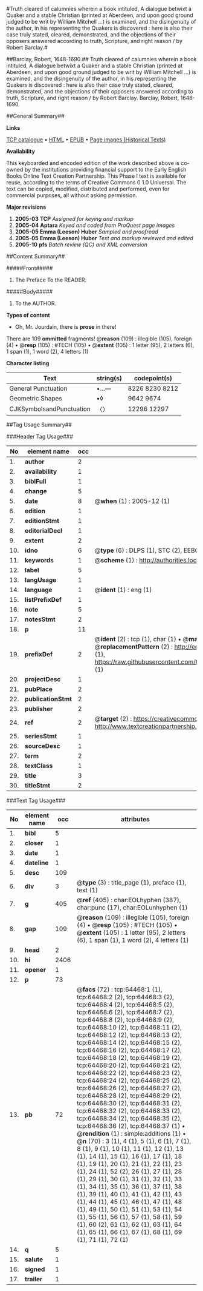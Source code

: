 #Truth cleared of calumnies wherein a book intituled, A dialogue betwixt a Quaker and a stable Christian (printed at Aberdeen, and upon good ground judged to be writ by William Mitchell ...) is examined, and the disingenuity of the author, in his representing the Quakers is discovered : here is also their case truly stated, cleared, demonstrated, and the objections of their opposers answered according to truth, Scripture, and right reason / by Robert Barclay.#

##Barclay, Robert, 1648-1690.##
Truth cleared of calumnies wherein a book intituled, A dialogue betwixt a Quaker and a stable Christian (printed at Aberdeen, and upon good ground judged to be writ by William Mitchell ...) is examined, and the disingenuity of the author, in his representing the Quakers is discovered : here is also their case truly stated, cleared, demonstrated, and the objections of their opposers answered according to truth, Scripture, and right reason / by Robert Barclay.
Barclay, Robert, 1648-1690.

##General Summary##

**Links**

[TCP catalogue](http://www.ota.ox.ac.uk/tcp/)  • 
[HTML](http://tei.it.ox.ac.uk/tcp/Texts-HTML/free/A30/A30904.html)  • 
[EPUB](http://tei.it.ox.ac.uk/tcp/Texts-EPUB/free/A30/A30904.epub) • 
[Page images (Historical Texts)](https://data.historicaltexts.jisc.ac.uk/view?pubId=eebo-12619251e&pageId=eebo-12619251e-64468-1)

**Availability**

This keyboarded and encoded edition of the
	       work described above is co-owned by the institutions
	       providing financial support to the Early English Books
	       Online Text Creation Partnership. This Phase I text is
	       available for reuse, according to the terms of Creative
	       Commons 0 1.0 Universal. The text can be copied,
	       modified, distributed and performed, even for
	       commercial purposes, all without asking permission.

**Major revisions**

1. __2005-03__ __TCP__ *Assigned for keying and markup*
1. __2005-04__ __Aptara__ *Keyed and coded from ProQuest page images*
1. __2005-05__ __Emma (Leeson) Huber__ *Sampled and proofread*
1. __2005-05__ __Emma (Leeson) Huber__ *Text and markup reviewed and edited*
1. __2005-10__ __pfs__ *Batch review (QC) and XML conversion*

##Content Summary##

#####Front#####

1. The Preface
To the
READER.

#####Body#####

1. To the
AUTHOR.

**Types of content**

  * Oh, Mr. Jourdain, there is **prose** in there!

There are 109 **ommitted** fragments! 
 @__reason__ (109) : illegible (105), foreign (4)  •  @__resp__ (105) : #TECH (105)  •  @__extent__ (105) : 1 letter (95), 2 letters (6), 1 span (1), 1 word (2), 4 letters (1)

**Character listing**


|Text|string(s)|codepoint(s)|
|---|---|---|
|General Punctuation|•…—|8226 8230 8212|
|Geometric Shapes|▪◊|9642 9674|
|CJKSymbolsandPunctuation|〈〉|12296 12297|

##Tag Usage Summary##

###Header Tag Usage###

|No|element name|occ|attributes|
|---|---|---|---|
|1.|__author__|2||
|2.|__availability__|1||
|3.|__biblFull__|1||
|4.|__change__|5||
|5.|__date__|8| @__when__ (1) : 2005-12 (1)|
|6.|__edition__|1||
|7.|__editionStmt__|1||
|8.|__editorialDecl__|1||
|9.|__extent__|2||
|10.|__idno__|6| @__type__ (6) : DLPS (1), STC (2), EEBO-CITATION (1), OCLC (1), VID (1)|
|11.|__keywords__|1| @__scheme__ (1) : http://authorities.loc.gov/ (1)|
|12.|__label__|5||
|13.|__langUsage__|1||
|14.|__language__|1| @__ident__ (1) : eng (1)|
|15.|__listPrefixDef__|1||
|16.|__note__|5||
|17.|__notesStmt__|2||
|18.|__p__|11||
|19.|__prefixDef__|2| @__ident__ (2) : tcp (1), char (1)  •  @__matchPattern__ (2) : ([0-9\-]+):([0-9IVX]+) (1), (.+) (1)  •  @__replacementPattern__ (2) : http://eebo.chadwyck.com/downloadtiff?vid=$1&page=$2 (1), https://raw.githubusercontent.com/textcreationpartnership/Texts/master/tcpchars.xml#$1 (1)|
|20.|__projectDesc__|1||
|21.|__pubPlace__|2||
|22.|__publicationStmt__|2||
|23.|__publisher__|2||
|24.|__ref__|2| @__target__ (2) : https://creativecommons.org/publicdomain/zero/1.0/ (1), http://www.textcreationpartnership.org/docs/. (1)|
|25.|__seriesStmt__|1||
|26.|__sourceDesc__|1||
|27.|__term__|2||
|28.|__textClass__|1||
|29.|__title__|3||
|30.|__titleStmt__|2||


###Text Tag Usage###

|No|element name|occ|attributes|
|---|---|---|---|
|1.|__bibl__|5||
|2.|__closer__|1||
|3.|__date__|1||
|4.|__dateline__|1||
|5.|__desc__|109||
|6.|__div__|3| @__type__ (3) : title_page (1), preface (1), text (1)|
|7.|__g__|405| @__ref__ (405) : char:EOLhyphen (387), char:punc (17), char:EOLunhyphen (1)|
|8.|__gap__|109| @__reason__ (109) : illegible (105), foreign (4)  •  @__resp__ (105) : #TECH (105)  •  @__extent__ (105) : 1 letter (95), 2 letters (6), 1 span (1), 1 word (2), 4 letters (1)|
|9.|__head__|2||
|10.|__hi__|2406||
|11.|__opener__|1||
|12.|__p__|73||
|13.|__pb__|72| @__facs__ (72) : tcp:64468:1 (1), tcp:64468:2 (2), tcp:64468:3 (2), tcp:64468:4 (2), tcp:64468:5 (2), tcp:64468:6 (2), tcp:64468:7 (2), tcp:64468:8 (2), tcp:64468:9 (2), tcp:64468:10 (2), tcp:64468:11 (2), tcp:64468:12 (2), tcp:64468:13 (2), tcp:64468:14 (2), tcp:64468:15 (2), tcp:64468:16 (2), tcp:64468:17 (2), tcp:64468:18 (2), tcp:64468:19 (2), tcp:64468:20 (2), tcp:64468:21 (2), tcp:64468:22 (2), tcp:64468:23 (2), tcp:64468:24 (2), tcp:64468:25 (2), tcp:64468:26 (2), tcp:64468:27 (2), tcp:64468:28 (2), tcp:64468:29 (2), tcp:64468:30 (2), tcp:64468:31 (2), tcp:64468:32 (2), tcp:64468:33 (2), tcp:64468:34 (2), tcp:64468:35 (2), tcp:64468:36 (2), tcp:64468:37 (1)  •  @__rendition__ (1) : simple:additions (1)  •  @__n__ (70) : 3 (1), 4 (1), 5 (1), 6 (1), 7 (1), 8 (1), 9 (1), 10 (1), 11 (1), 12 (1), 13 (1), 14 (1), 15 (1), 16 (1), 17 (1), 18 (1), 19 (1), 20 (1), 21 (1), 22 (1), 23 (1), 24 (1), 52 (2), 26 (1), 27 (1), 28 (1), 29 (1), 30 (1), 31 (1), 32 (1), 33 (1), 34 (1), 35 (1), 36 (1), 37 (1), 38 (1), 39 (1), 40 (1), 41 (1), 42 (1), 43 (1), 44 (1), 45 (1), 46 (1), 47 (1), 48 (1), 49 (1), 50 (1), 51 (1), 53 (1), 54 (1), 55 (1), 56 (1), 57 (1), 58 (1), 59 (1), 60 (2), 61 (1), 62 (1), 63 (1), 64 (1), 65 (1), 66 (1), 67 (1), 68 (1), 69 (1), 71 (1), 72 (1)|
|14.|__q__|5||
|15.|__salute__|1||
|16.|__signed__|1||
|17.|__trailer__|1||
